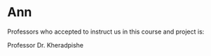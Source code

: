 # Ann
Professors who accepted to instruct us in this course and project is:

Professor Dr. Kheradpishe
